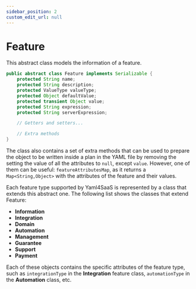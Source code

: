```yaml
---
sidebar_position: 2
custom_edit_url: null
---
```


# Feature

This abstract class models the information of a feature.

```java
public abstract class Feature implements Serializable {
    protected String name;
    protected String description;
    protected ValueType valueType;
    protected Object defaultValue;
    protected transient Object value;
    protected String expression;
    protected String serverExpression;

    // Getters and setters...

    // Extra methods
}
```

The class also contains a set of extra methods that can be used to prepare the object to be written inside a plan in the YAML file by removing the setting the value of all the attributes to `null`, except `value`. However, one of them can be useful: `featureAttributesMap`, as it returns a `Map<String,Object>` with the attributes of the feature and their values.

Each feature type supported by Yaml4SaaS is represented by a class that extends this abstract one. The following list shows the classes that extend Feature:

- **Information**
- **Integration**
- **Domain**
- **Automation**
- **Management**
- **Guarantee**
- **Support**
- **Payment**

Each of these objects contains the specific attributes of the feature type, such as `integrationType` in the **Integration** feature class, `automationType` in the **Automation** class, etc.